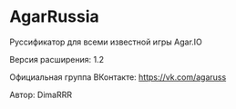 # AgarRussia
Руссификатор для всеми известной игры Agar.IO

Версия расширения: 1.2

Официальная группа ВКонтакте: https://vk.com/agaruss

Автор: DimaRRR
